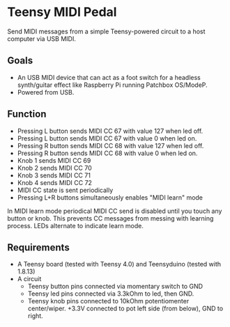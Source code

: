 # Teensy MIDI Pedal

Send MIDI messages from a simple Teensy-powered circuit to a host computer via USB MIDI.

## Goals

- An USB MIDI device that can act as a foot switch for a headless synth/guitar effect like Raspberry Pi running Patchbox OS/ModeP.
- Powered from USB.

## Function

- Pressing L button sends MIDI CC 67 with value 127 when led off.
- Pressing L button sends MIDI CC 67 with value 0 when led on.
- Pressing R button sends MIDI CC 68 with value 127 when led off.
- Pressing R button sends MIDI CC 68 with value 0 when led on.
- Knob 1 sends MIDI CC 69
- Knob 2 sends MIDI CC 70
- Knob 3 sends MIDI CC 71
- Knob 4 sends MIDI CC 72
- MIDI CC state is sent periodically
- Pressing L+R buttons simultaneously enables "MIDI learn" mode

In MIDI learn mode periodical MIDI CC send is disabled until you touch any button or knob. This prevents CC messages from messing with learning process. LEDs alternate to indicate learn mode. 

## Requirements

- A Teensy board (tested with Teensy 4.0) and Teensyduino (tested with 1.8.13)
- A circuit
  - Teensy button pins connected via momentary switch to GND
  - Teensy led pins connected via 3.3kOhm to led, then GND.
  - Teensy knob pins connected to 10kOhm potentiomenter center/wiper. +3.3V connected to pot left side (from below), GND to right.
